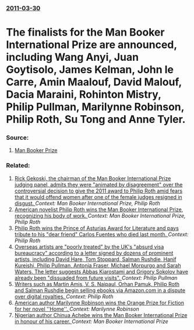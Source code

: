 ### [2011-03-30](/news/2011/03/30/index.md)

# The finalists for the Man Booker International Prize are announced, including Wang Anyi, Juan Goytisolo, James Kelman, John le Carre, Amin Maalouf, David Malouf, Dacia Maraini, Rohinton Mistry, Philip Pullman, Marilynne Robinson, Philip Roth, Su Tong and Anne Tyler. 




### Source:

1. [Man Booker Prize](http://www.themanbookerprize.com/news/stories/1487)

### Related:

1. [Rick Gekoski, the chairman of the Man Booker International Prize judging panel, admits they were "animated by disagreement" over the controversial decision to give the 2011 award to Philip Roth amid fears that it would offend women after one of the female judges resigned in disgust. ](/news/2011/06/29/rick-gekoski-the-chairman-of-the-man-booker-international-prize-judging-panel-admits-they-were-animated-by-disagreement-over-the-controv.md) _Context: Man Booker International Prize, Philip Roth_
2. [American novelist Philip Roth wins the Man Booker International Prize, recognizing his body of work. ](/news/2011/05/18/american-novelist-philip-roth-wins-the-man-booker-international-prize-recognizing-his-body-of-work.md) _Context: Man Booker International Prize, Philip Roth_
3. [Philip Roth wins the Prince of Asturias Award for Literature and pays tribute to his "dear friend" Carlos Fuentes who died last month. ](/news/2012/06/7/philip-roth-wins-the-prince-of-asturias-award-for-literature-and-pays-tribute-to-his-dear-friend-carlos-fuentes-who-died-last-month.md) _Context: Philip Roth_
4. [Overseas artists are "poorly treated" by the UK's "absurd visa bureaucracy" according to a letter signed by dozens of prominent artists, including David Hare, Tom Stoppard, Salman Rushdie, Hanif Kureishi, Philip Pullman, Antonia Fraser, Michael Morpurgo and Sarah Waters. The letter suggests Abbas Kiarostami and Grigory Sokolov have already been "dissuaded from future visits". ](/news/2011/06/27/overseas-artists-are-poorly-treated-by-the-uk-s-absurd-visa-bureaucracy-according-to-a-letter-signed-by-dozens-of-prominent-artists-inc.md) _Context: Philip Pullman_
5. [Writers such as Martin Amis, V. S. Naipaul, Orhan Pamuk, Philip Roth and Salman Rushdie begin selling ebooks via Amazon.com in a dispute over digital royalties. ](/news/2010/07/22/writers-such-as-martin-amis-v-s-naipaul-orhan-pamuk-philip-roth-and-salman-rushdie-begin-selling-ebooks-via-amazon-com-in-a-dispute-ove.md) _Context: Philip Roth_
6. [ American author Marilynne Robinson wins the Orange Prize for Fiction for her novel ''Home''. ](/news/2009/06/3/american-author-marilynne-robinson-wins-the-orange-prize-for-fiction-for-her-novel-home.md) _Context: Marilynne Robinson_
7. [ Nigerian author Chinua Achebe wins the Man Booker International Prize in honour of his career. ](/news/2007/06/12/nigerian-author-chinua-achebe-wins-the-man-booker-international-prize-in-honour-of-his-career.md) _Context: Man Booker International Prize_
